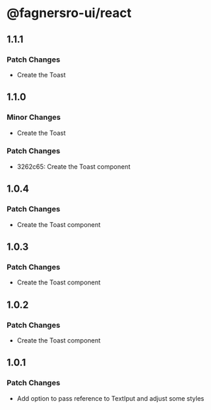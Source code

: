 # @fagnersro-ui/react

## 1.1.1

### Patch Changes

- Create the Toast

## 1.1.0

### Minor Changes

- Create the Toast

### Patch Changes

- 3262c65: Create the Toast component

## 1.0.4

### Patch Changes

- Create the Toast component

## 1.0.3

### Patch Changes

- Create the Toast component

## 1.0.2

### Patch Changes

- Create the Toast component

## 1.0.1

### Patch Changes

- Add option to pass reference to TextIput and adjust some styles
